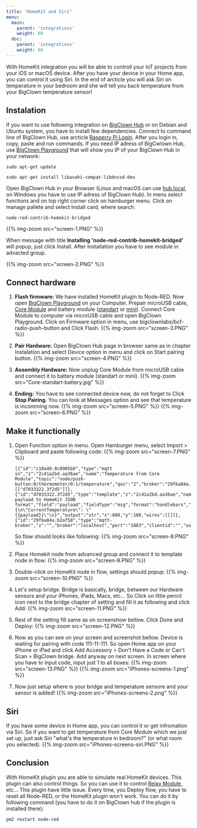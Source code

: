 ```yaml
---
title: "HomeKit and Siri"
menu:
  main:
    parent: 'integrations'
    weight: 60
  doc:
    parent: 'integrations'
    weight: 60
---
```


With HomeKit integration you will be able to controll your IoT projects from your iOS or macOS device. After you have your device in your Home app, you can control it using Siri. In the end of arcticle you will ask Siri on temperature in your bedroom and she will tell you back temperature from your BigClown temperature sensor!

## Instalation
If you want to use following integration on [BigClown Hub](https://shop.bigclown.com/bigclown-hub/) or on Debian and Ubuntu system, you have to install few dependencies. Connect to command line of BigClown Hub, use arcticle [Rasperry Pi Login](https://www.bigclown.com/doc/tutorials/raspberry-pi-login/). After you login in, copy, paste and run commands. If you need IP adress of BigCwlown Hub, use [BigClown Playground](https://github.com/bigclownlabs/bch-playground/releases/) that will show you IP of your BigClown Hub in your network:

```
sudo apt-get update
```
```
sudo apt-get install libavahi-compat-libdnssd-dev
```

Open BigClown Hub in your Browser (Linux and macOS can use [hub.local](http://hub.local), on Windows you have to use IP adress of BigClown Hub). In menu select functions and on top right corner click on hamburger menu. Click on manage pallete and select Install card, where search:

```
node-red-contrib-homekit-bridged
```
{{% img-zoom src="screen-1.PNG" %}}

When message with title **Installing 'node-red-contrib-homekit-bridged'** will popup, just click Install. After Installation you have to see module in advacted group.

{{% img-zoom src="screen-2.PNG" %}}

## Connect hardware

1.  **Flash firmware:**
We have installed HomeKit plugin to Node-RED. Now open [BigClown Playground](https://github.com/bigclownlabs/bch-playground/releases/) on your Computer. Prepair microUSB cable, [Core Module](https://shop.bigclown.com/core-module/) and battery module ([standart](https://shop.bigclown.com/battery-module/) or [mini](https://shop.bigclown.com/mini-battery-module/)). Connect Core Module to computer via microUSB cable and open BigClown Playground. Click on Firmware option in menu, use bigclownlabs/bcf-radio-push-button and Click Flash.
{{% img-zoom src="screen-3.PNG" %}}

2. **Pair Hardware:**
Open BigClown Hub page in browser same as in chapter Instalation and select Device option in menu and click on Start pairing button.
{{% img-zoom src="screen-4.PNG" %}}

3. **Assembly Hardware:**
Now unplug Core Module from microUSB cable and connect it to battery module (standart or mini).
{{% img-zoom src="Core-standart-battery.jpg" %}}

4. **Ending:**
You have to see connected device now, do not forget to Click **Stop Pairing**. You can look at Messages option and see that temperature is incomming now.
{{% img-zoom src="screen-5.PNG" %}}
{{% img-zoom src="screen-6.PNG" %}}

## Make it functionally

1. Open Function option in menu. Open Hamburger menu, select Import > Clipboard and paste following code:
{{% img-zoom src="screen-7.PNG" %}}

    ```
    [{"id":"c10a49.8c0905b8","type":"mqtt in","z":"2c41a2bd.aa36ae","name":"Temperature from Core Module","topic":"node/push-button:0/thermometer/0:1/temperature","qos":"2","broker":"29fba84a.b2af58","x":230,"y":180,"wires":[["d7033322.3f2d5"]]},{"id":"d7033322.3f2d5","type":"template","z":"2c41a2bd.aa36ae","name":"Convert payload to HomeKit JSON format","field":"payload","fieldType":"msg","format":"handlebars","syntax":"mustache","template":"{\n\"CurrentTemperature\": \"{{payload}}\"\n}","output":"str","x":600,"y":180,"wires":[[]]},{"id":"29fba84a.b2af58","type":"mqtt-broker","z":"","broker":"localhost","port":"1883","clientid":"","usetls":false,"compatmode":true,"keepalive":"60","cleansession":true,"birthTopic":"","birthQos":"0","birthPayload":"","willTopic":"","willQos":"0","willPayload":""}]
    ```

    So flow should looks like following:
    {{% img-zoom src="screen-8.PNG" %}}

2. Place Homekit node from advanced group and connect it to template node in flow:
{{% img-zoom src="screen-9.PNG" %}}

3. Double-click on HomeKit node in flow, settings should popup:
{{% img-zoom src="screen-10.PNG" %}}

4. Let's setup bridge. Bridge is basically, bridge, between our Hardware sensors and your iPhones, iPads, Macs, etc... So Click on little pencil icon next to the bridge chapter of setting and fill it as following and click Add:
{{% img-zoom src="screen-11.PNG" %}}

5. Rest of the setting fill same as on screenshow bellow. Click Done and Deploy:
{{% img-zoom src="screen-12.PNG" %}}

6. Now as you can see on your screen and screenshot bellow. Device is waiting for pairing with code 111-11-111. So open Home app on your iPhone or iPad and click Add Accessory > Don't Have a Code or Can't Scan > BigClown bridge. Add anyway on next screen. In screen where you have to input code, input just 1 to all boxes:
{{% img-zoom src="screen-13.PNG" %}}
{{% img-zoom src="iPhones-screens-1.png" %}}

7. Now just setup where is your bridge and temperature sensore and your sensor is added!
{{% img-zoom src="iPhones-screens-2.png" %}}

## Siri

If you have some device in Home app, you can control it or get infromation via Siri. So if you want to get temperature from Core Module which we just set up, just ask Siri "what's the temperature in bedroom?" (or what room you selected).
{{% img-zoom src="iPhones-screens-siri.PNG" %}}

## Conclusion

With HomeKit plugin you are able to simulate real HomeKit devices. This plugin can also control things. So you can use it to control [Relay Module](https://shop.bigclown.com/relay-module/), etc... This plugin have little issue. Every time, you Deploy flow, you have to reset all Node-RED, or the HomeKit plugin won't work. You can do it by following command (you have to do it on BigClown hub if the plugin is installed there):
```
pm2 restart node-red
```
